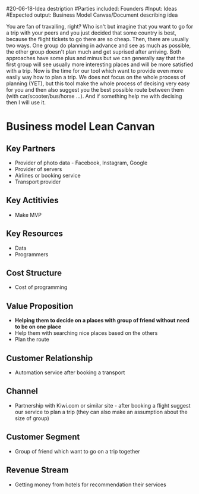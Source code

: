 #20-06-18-Idea destription
#Parties included: Founders
#Input: Ideas
#Expected output: Business Model Canvas/Document describing idea

You are fan of travalling, right? Who isn't but imagine that you want to go for a trip with your peers and you just decided that some country is best, because the flight tickets to go there are so cheap. Then, there are usually two ways. One group do planning in advance and see as much as possible, the other group doesn't plan much and get suprised after arriving. Both approaches have some plus and minus but we can generally say that the first group will see usually more interesting places and will be more satisfied with a trip. Now is the time for our tool which want to provide even more easily way how to plan a trip. We does not focus on the whole process of planning (YET), but this tool make the whole process of decising very easy for you and then also suggest you the best possible route between them (with car/scooter/bus/horse ...). And if something help me with decising then I will use it.

# Business model Lean Canvan

## Key Partners

 * Provider of photo data - Facebook, Instagram, Google
 * Provider of servers
 * Airlines or booking service
 * Transport provider

## Key Actitivies

 * Make MVP

## Key Resources

 * Data
 * Programmers

## Cost Structure

 * Cost of programming

## Value Proposition

 * **Helping them to decide on a places with group of friend without need to be on one place**
 * Help them with searching nice places based on the others
 * Plan the route

## Customer Relationship 

 * Automation service after booking a transport

## Channel

 * Partnership with Kiwi.com or similar site - after booking a flight suggest our service to plan a trip (they can also make an assumption about the size of group)

## Customer Segment

 * Group of friend which want to go on a trip together

## Revenue Stream

 * Getting money from hotels for recommendation their services


